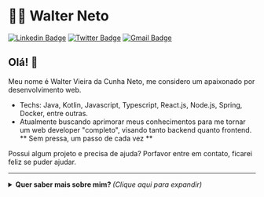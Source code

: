 # :man_technologist: Walter Neto

[![Linkedin Badge](https://img.shields.io/badge/-LinkedIn-blue?style=flat-square&logo=Linkedin&logoColor=white&link=https://www.linkedin.com/in/wvcneto)](https://www.linkedin.com/in/wvcneto)
[![Twitter Badge](https://img.shields.io/badge/-Twitter-1ca0f1?style=flat-square&labelColor=1ca0f1&logo=twitter&logoColor=white&link=https://twitter.com/wvcneto)](https://twitter.com/wvcneto)
[![Gmail Badge](https://img.shields.io/badge/-Gmail-c14438?style=flat-square&logo=Gmail&logoColor=white&link=mailto:wvcneto@gmail.com)](mailto:wvcneto@gmail.com)

## Olá! 👋

Meu nome é Walter Vieira da Cunha Neto, me considero um apaixonado por desenvolvimento web.
- Techs: Java, Kotlin, Javascript, Typescript, React.js, Node.js, Spring, Docker, entre outras.
- Atualmente buscando aprimorar meus conhecimentos para me tornar um web developer "completo", visando tanto backend quanto frontend.
** Sem pressa, um passo de cada vez **

Possui algum projeto e precisa de ajuda? Porfavor entre em contato, ficarei feliz se puder ajudar.

---

<details>
  <summary> <b> Quer saber mais sobre mim? </b> <i>(Clique aqui para expandir)</i> </summary>
  <br>
  <center>
  <table>
    <tr>
       <td><img width="390px" align="left" src="https://github-readme-stats.vercel.app/api?username=TalissonMelo&theme=&show_icons=true" /></td>
       <td><img width="390px" align="left" src="https://github-readme-stats.vercel.app/api/top-langs/?username=TalissonMelo&hide=html&layout=compact&theme=" /></td>
    </tr>  
  </table>
  </center> 
